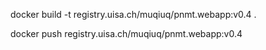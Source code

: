 docker build -t registry.uisa.ch/muqiuq/pnmt.webapp:v0.4 .

docker push registry.uisa.ch/muqiuq/pnmt.webapp:v0.4